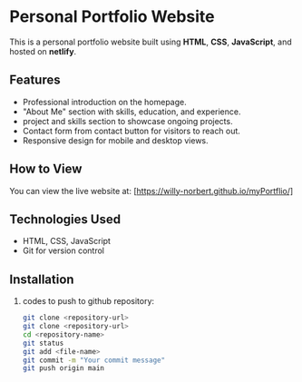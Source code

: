 # Personal Portfolio Website

This is a personal portfolio website built using **HTML**, **CSS**, **JavaScript**, and hosted on **netlify**.

## Features
- Professional introduction on the homepage.
- "About Me" section with skills, education, and experience.
- project and skills section to showcase ongoing projects.
- Contact form from contact button  for visitors to reach out.
- Responsive design for mobile and desktop views.

## How to View
You can view the live website at: [https://willy-norbert.github.io/myPortflio/]

## Technologies Used
- HTML, CSS, JavaScript
- Git for version control

## Installation
1. codes to push to github repository:
   ```bash
   git clone <repository-url>
   git clone <repository-url>
   cd <repository-name>
   git status
   git add <file-name>
   git commit -m "Your commit message"
   git push origin main

